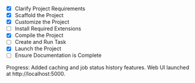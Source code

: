- [x] Clarify Project Requirements
- [x] Scaffold the Project  
- [x] Customize the Project
- [ ] Install Required Extensions
- [x] Compile the Project
- [ ] Create and Run Task
- [x] Launch the Project
- [ ] Ensure Documentation is Complete

Progress: Added caching and job status history features. Web UI launched at http://localhost:5000.

